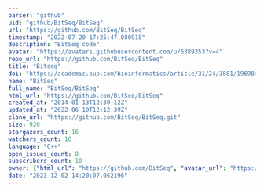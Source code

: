 ```yaml
---
parser: "github"
uid: "github/BitSeq/BitSeq"
url: "https://github.com/BitSeq/BitSeq"
timestamp: "2022-07-20 17:25:47.080915"
description: "BitSeq code"
avatar: "https://avatars.githubusercontent.com/u/6389353?v=4"
repo_url: "https://github.com/BitSeq/BitSeq"
title: "Bitseq"
doi: "https://academic.oup.com/bioinformatics/article/31/24/3881/196984"
name: "BitSeq"
full_name: "BitSeq/BitSeq"
html_url: "https://github.com/BitSeq/BitSeq"
created_at: "2014-01-13T12:30:12Z"
updated_at: "2022-06-10T12:12:39Z"
clone_url: "https://github.com/BitSeq/BitSeq.git"
size: 920
stargazers_count: 16
watchers_count: 16
language: "C++"
open_issues_count: 8
subscribers_count: 10
owner: {"html_url": "https://github.com/BitSeq", "avatar_url": "https://avatars.githubusercontent.com/u/6389353?v=4", "login": "BitSeq", "type": "Organization"}
date: "2023-12-02 14:20:07.062196"
---
```

